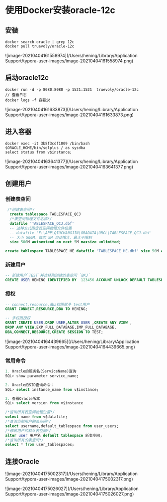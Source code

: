 # 使用Docker安装oracle-12c

## 安装

```shell
docker search oracle | grep 12c
docker pull truevoly/oracle-12c
```

![image-20210404161558974](/Users/hening/Library/Application Support/typora-user-images/image-20210404161558974.png)



## 启动oracle12c

```shell
docker run -d -p 8080:8080 -p 1521:1521  truevoly/oracle-12c
// 查看日志
docker logs -f 容器id
```

![image-20210404161633873](/Users/hening/Library/Application Support/typora-user-images/image-20210404161633873.png)



## 进入容器

```shell
docker exec -it 3b8f3cdf1009 /bin/bash
$ORACLE_HOME/bin/sqlplus / as sysdba
select status from v$instance;
```

![image-20210404163641377](/Users/hening/Library/Application Support/typora-user-images/image-20210404163641377.png)



## 创建用户

### 创建表空间

```sql
 /*创建表空间*/
  create tablespace TABLESPACE_QCJ
  /*表空间物理文件名称*/
  datafile 'TABLESPACE_QCJ.dbf' 
  -- 这种方式指定表空间物理文件位置
  -- datafile 'F:\APP\QIUCHANGJIN\ORADATA\ORCL\TABLESPACE_QCJ.dbf' 
  -- 大小 500M，每次 5M 自动增大，最大不限制
  size 500M autoextend on next 5M maxsize unlimited;

create tablespace TABLESPACE_HE datafile 'TABLESPACE_HE.dbf' size 50M autoextend on next 5M maxsize unlimited;
```

### 新建用户

```sql
-- 新建用户`TEST`并选择刚创建的表空间 `BKJ`
CREATE USER HENING IDENTIFIED BY  123456 ACCOUNT UNLOCK DEFAULT TABLESPACE TABLESPACE_HE;
```

### 授权

```sql
-- connect,resource,dba权限赋予 test用户
GRANT CONNECT,RESOURCE,DBA TO HENING;

-- 多权限授权
GRANT CREATE USER,DROP USER,ALTER USER ,CREATE ANY VIEW ,
DROP ANY VIEW,EXP_FULL_DATABASE,IMP_FULL_DATABASE,
DBA,CONNECT,RESOURCE,CREATE SESSION TO TEST;
```

![image-20210404164439665](/Users/hening/Library/Application Support/typora-user-images/image-20210404164439665.png)

### 常用命令

```sql
1. Oracle的服务名(ServiceName)查询
SQL> show parameter service_name;

2. Oracle的SID查询命令：
SQL> select instance_name from v$instance;

3. 查看Oracle版本
SQL> select version from v$instance

/*查询所有表空间物理位置*/
select name from v$datafile;
/*查询当前用户的表空间*/
select username,default_tablespace from user_users;
/*修改用户的默认表空间*/
alter user 用户名 default tablespace 新表空间; 
/*查询所有的表空间*/
select * from user_tablespaces; 

```

## 连接Oracle

![image-20210404175002317](/Users/hening/Library/Application Support/typora-user-images/image-20210404175002317.png)

![image-20210404175026027](/Users/hening/Library/Application Support/typora-user-images/image-20210404175026027.png)

